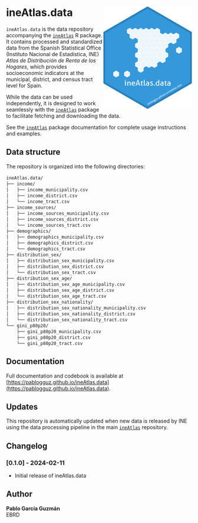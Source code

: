 # ineAtlas.data <img src="icon/logo_data.png" align="right" height="278" />

`ineAtlas.data` is the data repository accompanying the [`ineAtlas`](https://github.com/pablogguz/ineAtlas) R package. It contains processed and standardized data from the Spanish Statistical Office (Instituto Nacional de Estadística, INE) _Atlas de Distribución de Renta de los Hogares_, which provides socioeconomic indicators at the municipal, district, and census tract level for Spain.

While the data can be used independently, it is designed to work seamlessly with the [`ineAtlas`](https://github.com/pablogguz/ineAtlas) package to facilitate fetching and downloading the data.

See the [`ineAtlas`](https://github.com/pablogguz/ineAtlas) package documentation for complete usage instructions and examples.

## Data structure

The repository is organized into the following directories:

```
ineAtlas.data/
├── income/
│   ├── income_municipality.csv
│   ├── income_district.csv
│   └── income_tract.csv
├── income_sources/
│   ├── income_sources_municipality.csv
│   ├── income_sources_district.csv
│   └── income_sources_tract.csv
├── demographics/
│   ├── demographics_municipality.csv
│   ├── demographics_district.csv
│   └── demographics_tract.csv
├── distribution_sex/
│   ├── distribution_sex_municipality.csv
│   ├── distribution_sex_district.csv
│   └── distribution_sex_tract.csv
├── distribution_sex_age/
│   ├── distribution_sex_age_municipality.csv
│   ├── distribution_sex_age_district.csv
│   └── distribution_sex_age_tract.csv
├── distribution_sex_nationality/
│   ├── distribution_sex_nationality_municipality.csv
│   ├── distribution_sex_nationality_district.csv
│   └── distribution_sex_nationality_tract.csv
└── gini_p80p20/
    ├── gini_p80p20_municipality.csv
    ├── gini_p80p20_district.csv
    └── gini_p80p20_tract.csv
```

## Documentation

Full documentation and codebook is available at [https://pablogguz.github.io/ineAtlas.data](https://pablogguz.github.io/ineAtlas.data).

## Updates

This repository is automatically updated when new data is released by INE using the data processing pipeline in the main [`ineAtlas`](https://github.com/pablogguz/ineAtlas) repository.

## Changelog 

### [0.1.0] - 2024-02-11
- Initial release of ineAtlas.data

## Author

**Pablo García Guzmán**  
EBRD
